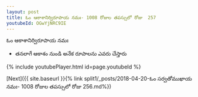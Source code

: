 ```yaml
---
layout: post
title: ఓం ఆకాశానిర్విరూపాయ నమః- 1008 రోజుల తపస్సులో రోజు  257
youtubeId: OGwYjNRC9IE
---
```

 
 
 ఓం ఆకాశానిర్విరూపాయ నమః  
 
 -  తనలాగే ఆకాశం నుండి అనేక రూపాలను ఎవరు చేస్తారు 
 
  
 
  
 
 
 
 
 
 


{% include youtubePlayer.html id=page.youtubeId %}
 
[Next]({{ site.baseurl }}{% link  split1/_posts/2018-04-20-ఓం సర్వతోముఖాయ నమః- 1008 రోజుల తపస్సులో రోజు  256.md%})
 
